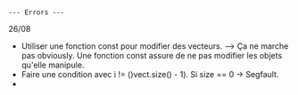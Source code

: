 ### 
    --- Errors ---


26/08

- Utiliser une fonction const pour modifier des vecteurs. --> Ça ne marche pas obviously. Une fonction const assure de ne pas modifier les objets qu'elle manipule.
- Faire une condition avec i != ()vect.size() - 1). Si size == 0 -> Segfault.
-
